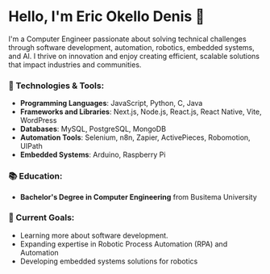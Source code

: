 # Hello, I'm Eric Okello Denis 👋

I'm a Computer Engineer passionate about solving technical challenges through software development, automation, robotics, embedded systems, and AI. I thrive on innovation and enjoy creating efficient, scalable solutions that impact industries and communities.

### 🔧 Technologies & Tools:
- **Programming Languages**: JavaScript, Python, C, Java
- **Frameworks and Libraries**: Next.js, Node.js, React.js, React Native, Vite, WordPress
- **Databases**: MySQL, PostgreSQL, MongoDB
- **Automation Tools**: Selenium, n8n, Zapier, ActivePieces, Robomotion, UIPath
- **Embedded Systems**: Arduino, Raspberry Pi

### 📚 Education:
- **Bachelor's Degree in Computer Engineering** from Busitema University

### 🎯 Current Goals:
- Learning more about software development.
- Expanding expertise in Robotic Process Automation (RPA) and Automation
- Developing embedded systems solutions for robotics
